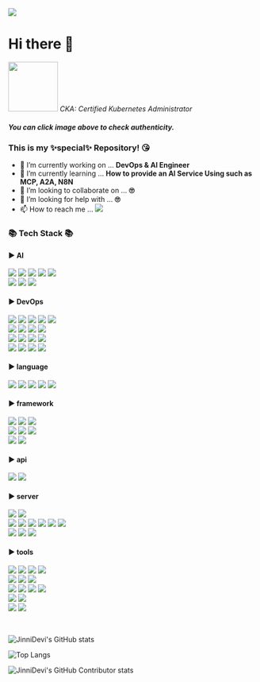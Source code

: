 <img src="https://capsule-render.vercel.app/api?type=waving&color=auto&height=200&section=header&text=JinniDevi&fontSize=90"/>

# **Hi there** 👋
<a href="https://www.credly.com/badges/8f5211bf-b2ae-42a4-a916-8b39f34dd448/public_url"><img src="https://images.credly.com/images/8b8ed108-e77d-4396-ac59-2504583b9d54/cka_from_cncfsite__281_29.png" width="100" height="100"/></a> *CKA: Certified Kubernetes Administrator*
##### You can click image above to check authenticity.

### This is my ✨special✨ Repository! 😘
- 🔭 I’m currently working on ... **DevOps & AI Engineer**
- 🌱 I’m currently learning ... **How to provide an AI Service Using such as MCP, A2A, N8N**
- 👯 I’m looking to collaborate on ... **🙄** 
- 🤔 I’m looking for help with ... **🙄**
- 📫 How to reach me ... <a href="mailto:leejiyooniiiii@gmail.com"><img src="https://img.shields.io/badge/Mail-30B980?style=flat&logo=Gmail&logoColor=white"/></a>


### 📚 Tech Stack 📚

#### ▶️ AI
<img src="https://img.shields.io/badge/tensorflow-FF6F00?style=flat-square&logo=tensorflow&logoColor=white"/> <img src="https://img.shields.io/badge/numpy-013243?style=flat-square&logo=numpy&logoColor=white"/> <img src="https://img.shields.io/badge/opencv-5C3EE8?style=flat-square&logo=opencv&logoColor=white"/> <img src="https://img.shields.io/badge/pytorch-EE4C2C?style=flat-square&logo=pytorch&logoColor=white"/> <img src="https://img.shields.io/badge/jupyter-F37626?style=flat-square&logo=jupyter&logoColor=white"/><br/>
<img src="https://img.shields.io/badge/openai-412991?style=flat-square&logo=openai&logoColor=white"/> <img src="https://img.shields.io/badge/langchain-1C3C3C?style=flat-square&logo=langchain&logoColor=white"/> <img src="https://img.shields.io/badge/chatbot-0066FF?style=flat-square&logo=chatbot&logoColor=white"/>

#### ▶️ DevOps
<img src="https://img.shields.io/badge/kubernetes-326CE5?style=flat-square&logo=kubernetes&logoColor=white"/> <img src="https://img.shields.io/badge/k3s-FFC61C?style=flat-square&logo=k3s&logoColor=white"/> <img src="https://img.shields.io/badge/docker-2496ED?style=flat-square&logo=docker&logoColor=white"/> <img src="https://img.shields.io/badge/ingress-783CBD?style=flat-square&logo=ingress&logoColor=white"/> <img src="https://img.shields.io/badge/helm-0F1689?style=flat-square&logo=helm&logoColor=white"/><br/>
<img src="https://img.shields.io/badge/gitlab-FC6D26?style=flat-square&logo=gitlab&logoColor=white"/> <img src="https://img.shields.io/badge/gitea-609926?style=flat-square&logo=gitea&logoColor=white"/> <img src="https://img.shields.io/badge/jenkins-D24939?style=flat-square&logo=jenkins&logoColor=white"/> <img src="https://img.shields.io/badge/harbor-60B932?style=flat-square&logo=harbor&logoColor=white"/><br/>
<img src="https://img.shields.io/badge/sonatype-1B1C30?style=flat-square&logo=sonatype&logoColor=white"/> <img src="https://img.shields.io/badge/sonarqube-4E9BCD?style=flat-square&logo=sonarqube&logoColor=white"/> <img src="https://img.shields.io/badge/argocd-EF7B4D?style=flat-square&logo=argo&logoColor=white"/> <img src="https://img.shields.io/badge/keycloak-4D4D4D?style=flat-square&logo=keycloak&logoColor=white"/><br/>
<img src="https://img.shields.io/badge/elasticsearch-005571?style=flat-square&logo=elasticsearch&logoColor=white"/> <img src="https://img.shields.io/badge/kibana-005571?style=flat-square&logo=kibana&logoColor=white"/> <img src="https://img.shields.io/badge/fluentd-0E83C8?style=flat-square&logo=fluentd&logoColor=white"/> <img src="https://img.shields.io/badge/logstash-005571?style=flat-square&logo=logstash&logoColor=white"/>

<!--
<img src="https://img.shields.io/badge/jenkins-D24939?style=flat-square&logo=jenkins&logoColor=white"/>
<img src="https://img.shields.io/badge/gitlab-FC6D26?style=flat-square&logo=gitlab&logoColor=white"/>
<img src="https://img.shields.io/badge/argoCD-EF7B4D?style=flat-square&logo=argo&logoColor=white"/>
<img src="https://img.shields.io/badge/sonarqube-4E9BCD?style=flat-square&logo=sonarqube&logoColor=white"/>
<img src="https://img.shields.io/badge/nexusmods-E6832B?style=flat-square&logo=nexusmodse&logoColor=white"/>
<img src="https://img.shields.io/badge/githubactions-2088FF?style=flat-square&logo=githubactions&logoColor=black"/>

<img src="https://img.shields.io/badge/elasticsearch-005571?style=flat-square&logo=elasticsearch&logoColor=white"/>
<img src="https://img.shields.io/badge/fitbit-00B0B9?style=flat-square&logo=fitbit&logoColor=white"/>
<img src="https://img.shields.io/badge/kibana-005571?style=flat-square&logo=kibana&logoColor=white"/>

<img src="https://img.shields.io/badge/prometheus-E6522C?style=flat-square&logo=prometheus&logoColor=white"/>
<img src="https://img.shields.io/badge/grafana-F46800?style=flat-square&logo=grafana&logoColor=white"/>
-->

#### ▶️ language
<img src="https://img.shields.io/badge/Java-%23ED8B00?style=flat-square&logo=openjdk&logoColor=white"/> <img src="https://img.shields.io/badge/javascript-F7DF1E?style=flat-square&logo=javascript&logoColor=white"/> <img src="https://img.shields.io/badge/html5-E34F26?style=flat-square&logo=html5&logoColor=white"/> <img src="https://img.shields.io/badge/css3-1572B6?style=flat-square&logo=css3&logoColor=white"/> <img src="https://img.shields.io/badge/python-3776AB?style=flat-square&logo=python&logoColor=white"/> 

#### ▶️ framework
<img src="https://img.shields.io/badge/spring-6DB33F?style=flat-square&logo=spring&logoColor=white"/> <img src="https://img.shields.io/badge/springboot-6DB33F?style=flat-square&logo=springboot&logoColor=white"/> <img src="https://img.shields.io/badge/springsecurity-6DB33F?style=flat-square&logo=springsecurity&logoColor=white"/><br/>
<img src="https://img.shields.io/badge/tailwindcss-06B6D4?style=flat-square&logo=tailwindcss&logoColor=white"/> <img src="https://img.shields.io/badge/bootstrap-7952B3?style=flat-square&logo=bootstrap&logoColor=white"/> <img src="https://img.shields.io/badge/apachecordova-E8E8E8?style=flat-square&logo=apachecordova&logoColor=black"/><br/>
<img src="https://img.shields.io/badge/react-61DAFB?style=flat-square&logo=react&logoColor=black"/> <img src="https://img.shields.io/badge/flutter-02569B?style=flat-square&logo=flutter&logoColor=black"/>


#### ▶️ api
<img src="https://img.shields.io/badge/jquery-0769AD?style=flat-square&logo=jquery&logoColor=white"/> <img src="https://img.shields.io/badge/kakao-FFCD00?style=flat-square&logo=kakao&logoColor=black"/>

#### ▶️ server
<img src="https://img.shields.io/badge/fastapi-009688?style=flat-square&logo=fastapi&logoColor=white"/> <img src="https://img.shields.io/badge/apachetomcat-F8DC75?style=flat-square&logo=apachetomcat&logoColor=black"/> <br/>
<img src="https://img.shields.io/badge/git-F05032?style=flat-square&logo=git&logoColor=white"/> <img src="https://img.shields.io/badge/netlify-00C7B7?style=flat-square&logo=netlify&logoColor=black"/> <img src="https://img.shields.io/badge/oracle-F80000?style=flat-square&logo=Oracle&logoColor=white"/> <img src="https://img.shields.io/badge/mariadb-003545?style=flat-square&logo=mariadb&logoColor=white"/> <img src="https://img.shields.io/badge/mysql-4479A1?style=flat-square&logo=mysql&logoColor=white"/> <img src="https://img.shields.io/badge/sqlite-003B57?style=flat-square&logo=sqlite&logoColor=white"/><br/> 
<img src="https://img.shields.io/badge/ubuntu-E95420?style=flat-square&logo=ubuntu&logoColor=white"/> <img src="https://img.shields.io/badge/rockylinux-10B981?style=flat-square&logo=rockylinux&logoColor=white"/> <img src="https://img.shields.io/badge/centos-262577?style=flat-square&logo=centos&logoColor=white"/>

#### ▶️ tools
<img src="https://img.shields.io/badge/eclipseide-2C2255?style=flat-square&logo=eclipseide&logoColor=white"/> <img src="https://img.shields.io/badge/intellijidea-000000?style=flat-square&logo=intellijidea&logoColor=white"/> <img src="https://img.shields.io/badge/vscodeide-2496ED?style=flat-square&logo=vscode&logoColor=white"/> <img src="https://img.shields.io/badge/pycharm-000000?style=flat-square&logo=pycharm&logoColor=white"/></br>
<img src="https://img.shields.io/badge/apachemaven-C71A36?style=flat-square&logo=apachemaven&logoColor=white"/> <img src="https://img.shields.io/badge/gradle-02303A?style=flat-square&logo=gradle&logoColor=white"/> <img src="https://img.shields.io/badge/photoshop-31A8FF?style=flat-square&logo=adobephotoshop&logoColor=white"/><br/>
<img src="https://img.shields.io/badge/android-3DDC84?style=flat-square&logo=android&logoColor=white"/> <img src="https://img.shields.io/badge/androidstudio-3DDC84?style=flat-square&logo=androidstudio&logoColor=white"/> <img src="https://img.shields.io/badge/ios-000000?style=flat-square&logo=ios&logoColor=white"/> <img src="https://img.shields.io/badge/xcode-147EFB?style=flat-square&logo=xcode&logoColor=white"/><br/>
<img src="https://img.shields.io/badge/sourcetree-0052CC?style=flat-square&logo=sourcetree&logoColor=white"/> <img src="https://img.shields.io/badge/dbeaver-382923?style=flat-square&logo=dbeaver&logoColor=white"/><br/>
<img src="https://img.shields.io/badge/virtualbox-183A61?style=flat-square&logo=virtualbox&logoColor=white"/> <img src="https://img.shields.io/badge/proxmox-E57000?style=flat-square&logo=proxmox&logoColor=white"/>


<br/>

![JinniDevi's GitHub stats](https://github-readme-stats.vercel.app/api?username=JinniDevi&show_icons=true&theme=vue)

![Top Langs](https://github-readme-stats.vercel.app/api/top-langs/?username=JinniDevi&layout=compact&theme=vue)

![JinniDevi's GitHub Contributor stats](https://github-contributor-stats.vercel.app/api?username=JinniDevi&theme=vue)
